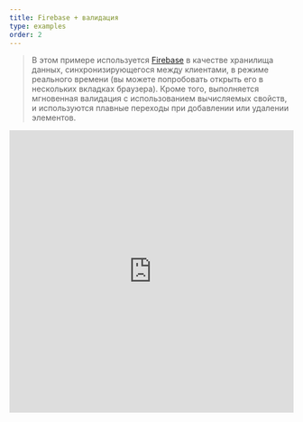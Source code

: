 ```yaml
---
title: Firebase + валидация
type: examples
order: 2
---
```


> В этом примере используется [Firebase](https://firebase.google.com/) в качестве хранилища данных, синхронизирующегося между клиентами, в режиме реального времени (вы можете попробовать открыть его в нескольких вкладках браузера). Кроме того, выполняется мгновенная валидация с использованием вычисляемых свойств, и используются плавные переходы при добавлении или удалении элементов.

<iframe width="100%" height="500" src="https://jsfiddle.net/chrisvfritz/pyLbpzzx/embedded/result,html,js,css" allowfullscreen="allowfullscreen" frameborder="0"></iframe>
